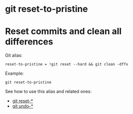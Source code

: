 # git reset-to-pristine

# Reset commits and clean all differences
Git alias:

```git
reset-to-pristine = !git reset --hard && git clean -dffx
```

Example:

```shell
git reset-to-pristine
```

See how to use this alias and related ones:

* [git reset-*](../git-reset)
* [git undo-*](../git-undo)
